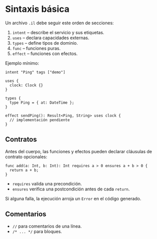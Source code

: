 # Sintaxis básica

Un archivo `.il` debe seguir este orden de secciones:

1. `intent` – describe el servicio y sus etiquetas.
2. `uses` – declara capacidades externas.
3. `types` – define tipos de dominio.
4. `func` – funciones puras.
5. `effect` – funciones con efectos.

Ejemplo mínimo:

```intentlang
intent "Ping" tags ["demo"]

uses {
  clock: Clock {}
}

types {
  type Ping = { at: DateTime };
}

effect sendPing(): Result<Ping, String> uses clock {
  // implementación pendiente
}
```

## Contratos

Antes del cuerpo, las funciones y efectos pueden declarar cláusulas de contrato opcionales:

```intentlang
func add(a: Int, b: Int): Int requires a > 0 ensures a + b > 0 {
  return a + b;
}
```

- `requires` valida una precondición.
- `ensures` verifica una postcondición antes de cada `return`.

Si alguna falla, la ejecución arroja un `Error` en el código generado.

## Comentarios

- `//` para comentarios de una línea.
- `/* ... */` para bloques.
